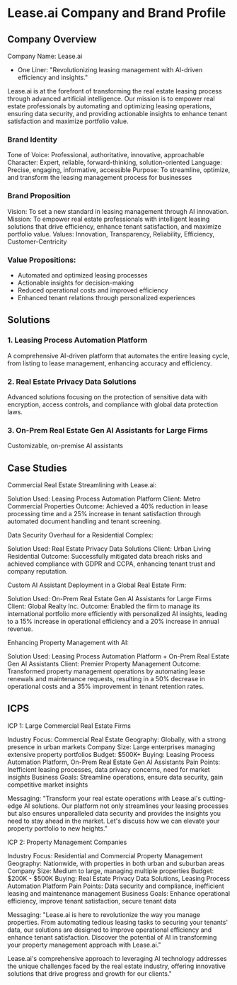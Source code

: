 # Lease.ai Company and Brand Profile

## Company Overview

Company Name: Lease.ai

- One Liner: "Revolutionizing leasing management with AI-driven efficiency and insights."

Lease.ai is at the forefront of transforming the real estate leasing process through advanced artificial intelligence. Our mission is to empower real estate professionals by automating and optimizing leasing operations, ensuring data security, and providing actionable insights to enhance tenant satisfaction and maximize portfolio value.

### Brand Identity

Tone of Voice: Professional, authoritative, innovative, approachable
Character: Expert, reliable, forward-thinking, solution-oriented
Language: Precise, engaging, informative, accessible
Purpose: To streamline, optimize, and transform the leasing management process for businesses

### Brand Proposition

Vision: To set a new standard in leasing management through AI innovation.
Mission: To empower real estate professionals with intelligent leasing solutions that drive efficiency, enhance tenant satisfaction, and maximize portfolio value.
Values: Innovation, Transparency, Reliability, Efficiency, Customer-Centricity

### Value Propositions:

- Automated and optimized leasing processes
- Actionable insights for decision-making
- Reduced operational costs and improved efficiency
- Enhanced tenant relations through personalized experiences

## Solutions

### 1. Leasing Process Automation Platform

A comprehensive AI-driven platform that automates the entire leasing cycle, from listing to lease management, enhancing accuracy and efficiency.

### 2. Real Estate Privacy Data Solutions

Advanced solutions focusing on the protection of sensitive data with encryption, access controls, and compliance with global data protection laws.

### 3. On-Prem Real Estate Gen AI Assistants for Large Firms

Customizable, on-premise AI assistants

## Case Studies 

Commercial Real Estate Streamlining with Lease.ai:

Solution Used: Leasing Process Automation Platform
Client: Metro Commercial Properties
Outcome: Achieved a 40% reduction in lease processing time and a 25% increase in tenant satisfaction through automated document handling and tenant screening.

Data Security Overhaul for a Residential Complex:

Solution Used: Real Estate Privacy Data Solutions
Client: Urban Living Residential
Outcome: Successfully mitigated data breach risks and achieved compliance with GDPR and CCPA, enhancing tenant trust and company reputation.

Custom AI Assistant Deployment in a Global Real Estate Firm:

Solution Used: On-Prem Real Estate Gen AI Assistants for Large Firms
Client: Global Realty Inc.
Outcome: Enabled the firm to manage its international portfolio more efficiently with personalized AI insights, leading to a 15% increase in operational efficiency and a 20% increase in annual revenue.

Enhancing Property Management with AI:

Solution Used: Leasing Process Automation Platform + On-Prem Real Estate Gen AI Assistants
Client: Premier Property Management
Outcome: Transformed property management operations by automating lease renewals and maintenance requests, resulting in a 50% decrease in operational costs and a 35% improvement in tenant retention rates.


## ICPS 

ICP 1: Large Commercial Real Estate Firms

Industry Focus: Commercial Real Estate
Geography: Globally, with a strong presence in urban markets
Company Size: Large enterprises managing extensive property portfolios
Budget: $500K+
Buying: Leasing Process Automation Platform, On-Prem Real Estate Gen AI Assistants
Pain Points: Inefficient leasing processes, data privacy concerns, need for market insights
Business Goals: Streamline operations, ensure data security, gain competitive market insights

Messaging: "Transform your real estate operations with Lease.ai's cutting-edge AI solutions. Our platform not only streamlines your leasing processes but also ensures unparalleled data security and provides the insights you need to stay ahead in the market. Let's discuss how we can elevate your property portfolio to new heights."


ICP 2: Property Management Companies

Industry Focus: Residential and Commercial Property Management
Geography: Nationwide, with properties in both urban and suburban areas
Company Size: Medium to large, managing multiple properties
Budget: $200K - $500K
Buying: Real Estate Privacy Data Solutions, Leasing Process Automation Platform
Pain Points: Data security and compliance, inefficient leasing and maintenance management
Business Goals: Enhance operational efficiency, improve tenant satisfaction, secure tenant data

Messaging: "Lease.ai is here to revolutionize the way you manage properties. From automating tedious leasing tasks to securing your tenants' data, our solutions are designed to improve operational efficiency and enhance tenant satisfaction. Discover the potential of AI in transforming your property management approach with Lease.ai."

Lease.ai's comprehensive approach to leveraging AI technology addresses the unique challenges faced by the real estate industry, offering innovative solutions that drive progress and growth for our clients."

 